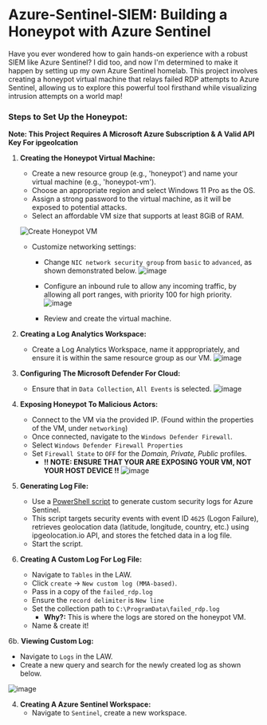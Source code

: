 # Azure-Sentinel-SIEM: Building a Honeypot with Azure Sentinel

Have you ever wondered how to gain hands-on experience with a robust SIEM like Azure Sentinel? I did too, and now I'm determined to make it happen by setting up my own Azure Sentinel homelab. This project involves creating a honeypot virtual machine that relays failed RDP attempts to Azure Sentinel, allowing us to explore this powerful tool firsthand while visualizing intrusion attempts on a world map!

### Steps to Set Up the Honeypot:

**Note: This Project Requires A Microsoft Azure Subscription & A Valid API Key For ipgeolcation**

1. **Creating the Honeypot Virtual Machine:**

   - Create a new resource group (e.g., 'honeypot') and name your virtual machine (e.g., 'honeypot-vm').
   - Choose an appropriate region and select Windows 11 Pro as the OS.
   - Assign a strong password to the virtual machine, as it will be exposed to potential attacks.
   - Select an affordable VM size that supports at least 8GiB of RAM.


   ![Create Honeypot VM](https://github.com/alexcolincrawford/Azure-Sentinel-SIEM/assets/59071533/5cbff611-e487-4702-8596-0df13c723adb)

   - Customize networking settings:
     - Change `NIC network security group` from `basic` to `advanced`, as shown demonstrated below.
     ![image](https://github.com/alexcolincrawford/Azure-Sentinel-SIEM/assets/59071533/c7dbd3ff-425f-4b02-8b09-75f76381bc4f)
     - Configure an inbound rule to allow any incoming traffic, by allowing all port ranges, with priority 100 for high priority.
     ![image](https://github.com/alexcolincrawford/Azure-Sentinel-SIEM/assets/59071533/92eb28ec-63f4-4bdb-9629-cacc162aac3f)

     - Review and create the virtual machine.
     
   

2. **Creating a Log Analytics Workspace:**

   - Create a Log Analytics Workspace, name it apppropriately, and ensure it is within the same resource group as our VM.
   ![image](https://github.com/alexcolincrawford/Azure-Sentinel-SIEM/assets/59071533/95f9a3c4-96d9-4bd9-b43c-20bacf9e199b)

3. **Configuring The Microsoft Defender For Cloud:**
   - Ensure that in `Data Collection`, `All Events` is selected.
   ![image](https://github.com/alexcolincrawford/Azure-Sentinel-SIEM/assets/59071533/6e94ea0f-3f8d-4e07-9962-3cc5226a70cf)

4. **Exposing Honeypot To Malicious Actors:**
   - Connect to the VM via the provided IP. (Found within the properties of the VM, under `networking`)
   - Once connected, navigate to the `Windows Defender Firewall`.
   - Select `Windows Defender Firewall Properties`
   - Set `Firewall State` to `OFF` for the _Domain, Private, Public_ profiles.
      - **!! NOTE: ENSURE THAT YOUR ARE EXPOSING YOUR VM, NOT YOUR HOST DEVICE !!**
     ![image](https://github.com/alexcolincrawford/Azure-Sentinel-SIEM/assets/59071533/7c03bfd2-358a-44f8-b486-7fb35b6e5154)

5. **Generating Log File:**

   - Use a [PowerShell script](https://github.com/joshmadakor1/Sentinel-Lab/blob/main/Custom_Security_Log_Exporter.ps1) to generate custom security logs for Azure Sentinel.
   - This script targets security events with event ID `4625` (Logon Failure), retrieves geolocation data (latitude, longitude, country, etc.) using ipgeolocation.io API, and stores the fetched data in a log file.
   - Start the script.
   
6. **Creating A Custom Log For Log File:**
   - Navigate to `Tables` in the LAW.
   - Click `create` -> `New custom log (MMA-based)`.
   - Pass in a copy of the `failed_rdp.log`
   - Ensure the `record delimiter` is `New line`
   - Set the collection path to `C:\ProgramData\failed_rdp.log`
      - **Why?:** This is where the logs are stored on the honeypot VM.
   - Name & create it!

6b. **Viewing Custom Log:**
   - Navigate to `Logs` in the LAW.
   - Create a new query and search for the newly created log as shown below.

   ![image](https://github.com/alexcolincrawford/Azure-Sentinel-SIEM/assets/59071533/ba5f2eb8-12ea-4616-b1e9-6595d4623c1e)


     
4. **Creating A Azure Sentinel Workspace:**
   - Navigate to `Sentinel`, create a new workspace.


